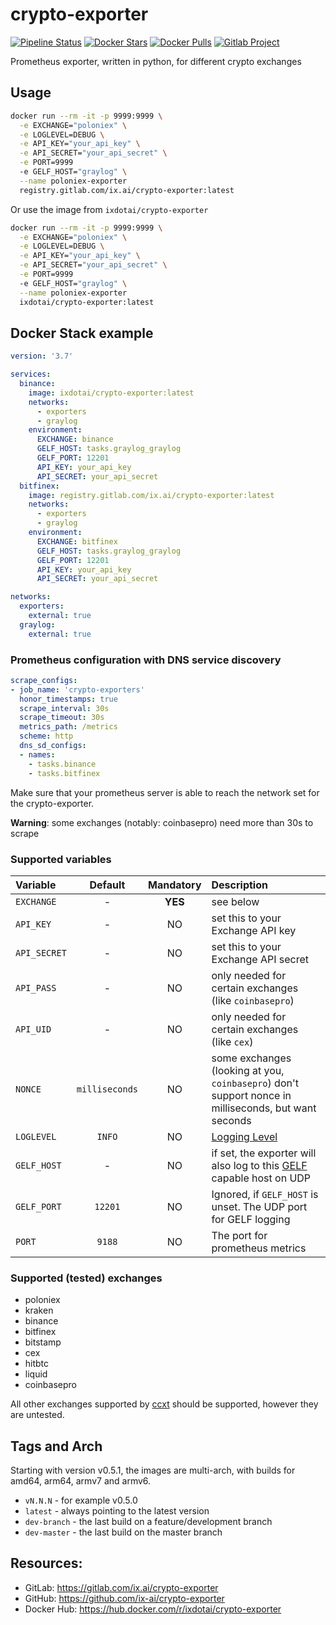 # crypto-exporter

[![Pipeline Status](https://gitlab.com/ix.ai/crypto-exporter/badges/master/pipeline.svg)](https://gitlab.com/ix.ai/crypto-exporter/)
[![Docker Stars](https://img.shields.io/docker/stars/ixdotai/crypto-exporter.svg)](https://hub.docker.com/r/ixdotai/crypto-exporter/)
[![Docker Pulls](https://img.shields.io/docker/pulls/ixdotai/crypto-exporter.svg)](https://hub.docker.com/r/ixdotai/crypto-exporter/)
[![Gitlab Project](https://img.shields.io/badge/GitLab-Project-554488.svg)](https://gitlab.com/ix.ai/crypto-exporter/)

Prometheus exporter, written in python, for different crypto exchanges

## Usage
```sh
docker run --rm -it -p 9999:9999 \
  -e EXCHANGE="poloniex" \
  -e LOGLEVEL=DEBUG \
  -e API_KEY="your_api_key" \
  -e API_SECRET="your_api_secret" \
  -e PORT=9999
  -e GELF_HOST="graylog" \
  --name poloniex-exporter
  registry.gitlab.com/ix.ai/crypto-exporter:latest
```
Or use the image from `ixdotai/crypto-exporter`
```sh
docker run --rm -it -p 9999:9999 \
  -e EXCHANGE="poloniex" \
  -e LOGLEVEL=DEBUG \
  -e API_KEY="your_api_key" \
  -e API_SECRET="your_api_secret" \
  -e PORT=9999
  -e GELF_HOST="graylog" \
  --name poloniex-exporter
  ixdotai/crypto-exporter:latest
```

## Docker Stack example
```yml
version: '3.7'

services:
  binance:
    image: ixdotai/crypto-exporter:latest
    networks:
      - exporters
      - graylog
    environment:
      EXCHANGE: binance
      GELF_HOST: tasks.graylog_graylog
      GELF_PORT: 12201
      API_KEY: your_api_key
      API_SECRET: your_api_secret
  bitfinex:
    image: registry.gitlab.com/ix.ai/crypto-exporter:latest
    networks:
      - exporters
      - graylog
    environment:
      EXCHANGE: bitfinex
      GELF_HOST: tasks.graylog_graylog
      GELF_PORT: 12201
      API_KEY: your_api_key
      API_SECRET: your_api_secret

networks:
  exporters:
    external: true
  graylog:
    external: true

```

### Prometheus configuration with DNS service discovery
```yml
scrape_configs:
- job_name: 'crypto-exporters'
  honor_timestamps: true
  scrape_interval: 30s
  scrape_timeout: 30s
  metrics_path: /metrics
  scheme: http
  dns_sd_configs:
  - names:
    - tasks.binance
    - tasks.bitfinex
```

Make sure that your prometheus server is able to reach the network set for the crypto-exporter.

**Warning**: some exchanges (notably: coinbasepro) need more than 30s to scrape

### Supported variables
| **Variable**  | **Default**    | **Mandatory** | **Description**  |
|:--------------|:--------------:|:-------------:|:-----------------|
| `EXCHANGE`    | -              | **YES**       | see below        |
| `API_KEY`     | -              | NO            | set this to your Exchange API key |
| `API_SECRET`  | -              | NO            | set this to your Exchange API secret |
| `API_PASS`    | -              | NO            | only needed for certain exchanges (like `coinbasepro`) |
| `API_UID`     | -              | NO            | only needed for certain exchanges (like `cex`) |
| `NONCE`       | `milliseconds` | NO            | some exchanges (looking at you, `coinbasepro`) don't support nonce in milliseconds, but want seconds |
| `LOGLEVEL`    | `INFO`         | NO            | [Logging Level](https://docs.python.org/3/library/logging.html#levels) |
| `GELF_HOST`   | -              | NO            | if set, the exporter will also log to this [GELF](https://docs.graylog.org/en/3.0/pages/gelf.html) capable host on UDP |
| `GELF_PORT`   | `12201`        | NO            | Ignored, if `GELF_HOST` is unset. The UDP port for GELF logging |
| `PORT`        | `9188`         | NO            | The port for prometheus metrics |

### Supported (tested) exchanges
* poloniex
* kraken
* binance
* bitfinex
* bitstamp
* cex
* hitbtc
* liquid
* coinbasepro

All other exchanges supported by [ccxt](https://github.com/ccxt/ccxt) should be supported, however they are untested.

## Tags and Arch

Starting with version v0.5.1, the images are multi-arch, with builds for amd64, arm64, armv7 and armv6.
* `vN.N.N` - for example v0.5.0
* `latest` - always pointing to the latest version
* `dev-branch` - the last build on a feature/development branch
* `dev-master` - the last build on the master branch

## Resources:
* GitLab: https://gitlab.com/ix.ai/crypto-exporter
* GitHub: https://github.com/ix-ai/crypto-exporter
* Docker Hub: https://hub.docker.com/r/ixdotai/crypto-exporter
